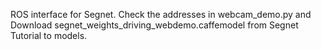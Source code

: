 ROS interface for Segnet.
Check the addresses in webcam_demo.py and Download segnet_weights_driving_webdemo.caffemodel from Segnet Tutorial to models.
